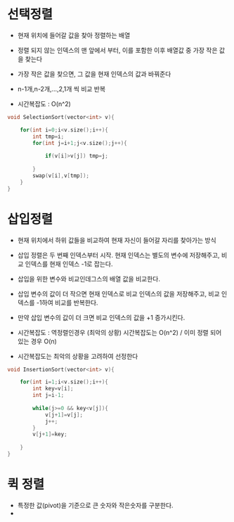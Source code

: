 # 선택정렬

- 현재 위치에 들어갈 값을 찾아 정렬하는 배열

- 정렬 되지 않는 인덱스의 맨 앞에서 부터, 이를 포함한 이후 배열값 중 가장 작은 값을 찾는다
- 가장 작은 값을 찾으면, 그 값을 현재 인덱스의 값과 바꿔준다

- n-1개,n-2개,...,2,1개 씩 비교 반복
- 시간복잡도 : O(n^2)



```c++
void SelectionSort(vector<int> v){

	for(int i=0;i<v.size();i++){
		int tmp=i;
		for(int j=i+1;j<v.size();j++){
		
			if(v[i]>v[j]) tmp=j;
		
		}
		swap(v[i],v[tmp]);
	}
}
```





# 삽입정렬

- 현재 위치에서 하위 값들을 비교하여 현재 자신이 들어갈 자리를 찾아가는 방식
- 삽입 정렬은 두 번째 인덱스부터 시작. 현재 인덱스는 별도의 변수에 저장해주고, 비교 인덱스를 현재 인덱스 -1로 잡는다.
- 삽입을 위한 변수와 비교인데그스의 배열 값을 비교한다.
- 삽입 변수의 값이 더 작으면 현재 인덱스로 비교 인덱스의 값을 저장해주고, 비교 인덱스를 -1하여 비교를 반복한다.
- 만약 삽입 변수의 값이 더 크면 비교 인덱스의 값을 +1 증가시킨다.

- 시간복잡도 : 역정렬인경우 (최악의 상황)  시간복잡도는 O(n^2) / 이미 정렬 되어 있는 경우 O(n) 
- 시간복잡도는 최악의 상황을 고려하여 선정한다

```c++
void InsertionSort(vector<int> v){

	for(int i=1;i<v.size();i++){
		int key=v[i];
		int j=i-1;
		
		while(j>=0 && key<v[j]){		
			v[j+1]=v[j];
			j++;
		}
		v[j+1]=key;
	
	}
}
```



# 퀵 정렬

- 특정한 값(pivot)을 기준으로 큰 숫자와 작은숫자를 구분한다.
- 
